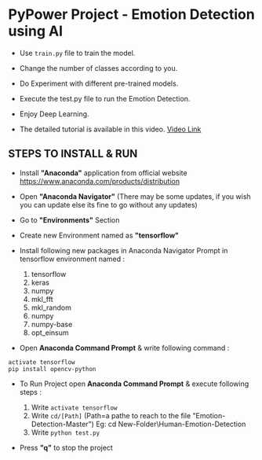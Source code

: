 # PyPower Project - Emotion Detection using AI

- Use `train.py` file to train the model.

- Change the number of classes according to you.

- Do Experiment with different pre-trained models.

- Execute the test.py file to run the Emotion Detection.

- Enjoy Deep Learning.

- The detailed tutorial is available in this video.
  [Video Link](https://www.youtube.com/channel/UCKOes5Yy0Ee9RnlbpJHJOyA/videos)

## STEPS TO INSTALL & RUN

- Install **"Anaconda"** application from official website https://www.anaconda.com/products/distribution

- Open **"Anaconda Navigator"**
  (There may be some updates, if you wish you can update
  else its fine to go without any updates)

- Go to **"Environments"** Section

- Create new Environment named as **"tensorflow"**

- Install following new packages in Anaconda Navigator Prompt in tensorflow environment named :

  1.  tensorflow
  2.  keras
  3.  numpy
  4.  mkl_fft
  5.  mkl_random
  6.  numpy
  7.  numpy-base
  8.  opt_einsum

- Open **Anaconda Command Prompt** & write following command :

```
activate tensorflow
pip install opencv-python
```

- To Run Project open **Anaconda Command Prompt** & execute following steps :

  1. Write `activate tensorflow`
  2. Write `cd/[Path]` (Path=a pathe to reach to the file "Emotion-Detection-Master")
     Eg: cd New-Folder\Human-Emotion-Detection
  3. Write `python test.py`

- Press **"q"** to stop the project

